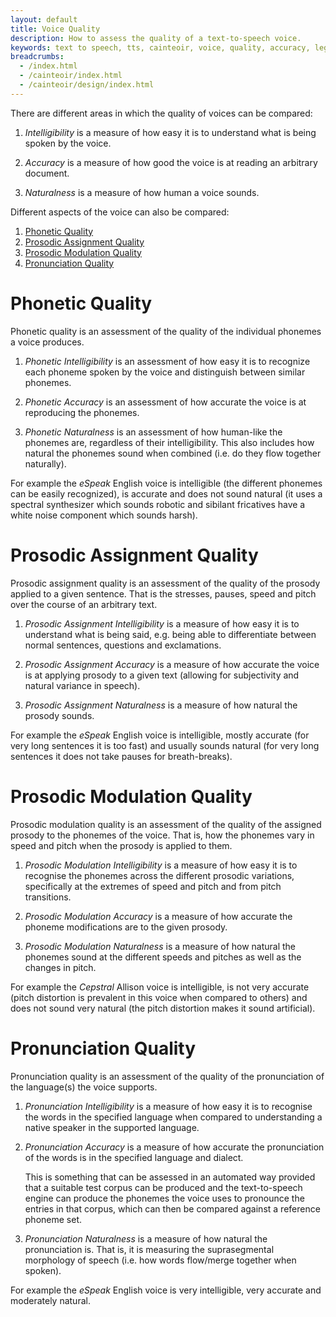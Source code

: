 ```yaml
---
layout: default
title: Voice Quality
description: How to assess the quality of a text-to-speech voice.
keywords: text to speech, tts, cainteoir, voice, quality, accuracy, legibility, intelligibility, naturalness
breadcrumbs:
  - /index.html
  - /cainteoir/index.html
  - /cainteoir/design/index.html
---
```


There are different areas in which the quality of voices can be compared:

1.  _Intelligibility_ is a measure of how easy it is to understand
    what is being spoken by the voice.

2.  _Accuracy_ is a measure of how good the voice is at reading
    an arbitrary document.

3.  _Naturalness_ is a measure of how human a voice sounds.

Different aspects of the voice can also be compared:

1.  [Phonetic Quality](#phonetic_quality)
2.  [Prosodic Assignment Quality](#prosodic_assignment_quality)
3.  [Prosodic Modulation Quality](#prosodic_modulation_quality)
4.  [Pronunciation Quality](#pronunciation_quality)

# Phonetic Quality

Phonetic quality is an assessment of the quality of the individual
phonemes a voice produces.

1.  _Phonetic Intelligibility_ is an assessment of how easy
    it is to recognize each phoneme spoken by the voice and
    distinguish between similar phonemes.

2.  _Phonetic Accuracy_ is an assessment of how accurate
    the voice is at reproducing the phonemes.

3.  _Phonetic Naturalness_ is an assessment of how
    human-like the phonemes are, regardless of their
    intelligibility. This also includes how natural the
    phonemes sound when combined (i.e. do they flow
    together naturally).

For example the _eSpeak_ English voice is intelligible (the
different phonemes can be easily recognized), is accurate
and does not sound natural (it uses a spectral synthesizer
which sounds robotic and sibilant fricatives have a white
noise component which sounds harsh).

# Prosodic Assignment Quality

Prosodic assignment quality is an assessment of the quality of the
prosody applied to a given sentence. That is the stresses, pauses,
speed and pitch over the course of an arbitrary text.

1.  _Prosodic Assignment Intelligibility_ is a measure of
    how easy it is to understand what is being said, e.g. being
    able to differentiate between normal sentences, questions and
    exclamations.

2.  _Prosodic Assignment Accuracy_ is a measure of how
    accurate the voice is at applying prosody to a given text
    (allowing for subjectivity and natural variance in speech).

3.  _Prosodic Assignment Naturalness_ is a measure of how
    natural the prosody sounds.

For example the _eSpeak_ English voice is intelligible,
mostly accurate (for very long sentences it is too fast)
and usually sounds natural (for very long sentences it
does not take pauses for breath-breaks).

# Prosodic Modulation Quality

Prosodic modulation quality is an assessment of the quality of
the assigned prosody to the phonemes of the voice. That is,
how the phonemes vary in speed and pitch when the prosody is
applied to them.

1.  _Prosodic Modulation Intelligibility_ is a measure
    of how easy it is to recognise the phonemes across the
    different prosodic variations, specifically at the
    extremes of speed and pitch and from pitch transitions.

2.  _Prosodic Modulation Accuracy_ is a measure of how
    accurate the phoneme modifications are to the given prosody.

3.  _Prosodic Modulation Naturalness_ is a measure of
    how natural the phonemes sound at the different speeds
    and pitches as well as the changes in pitch.

For example the _Cepstral_ Allison voice is intelligible,
is not very accurate (pitch distortion is prevalent in
this voice when compared to others) and does not sound
very natural (the pitch distortion makes it sound
artificial).

# Pronunciation Quality

Pronunciation quality is an assessment of the quality of the
pronunciation of the language(s) the voice supports.

1.  _Pronunciation Intelligibility_ is a measure of how
    easy it is to recognise the words in the specified
    language when compared to understanding a native
    speaker in the supported language.

2.  _Pronunciation Accuracy_ is a measure of how accurate
    the pronunciation of the words is in the specified
    language and dialect.

    This is something that can be assessed in an automated way
    provided that a suitable test corpus can be produced and the
    text-to-speech engine can produce the phonemes the voice uses
    to pronounce the entries in that corpus, which can then be
    compared against a reference phoneme set.

3.  _Pronunciation Naturalness_ is a measure of how
    natural the pronunciation is. That is, it is
    measuring the suprasegmental morphology of
    speech (i.e. how words flow/merge together
    when spoken).

For example the _eSpeak_ English voice is very
intelligible, very accurate and moderately natural.
